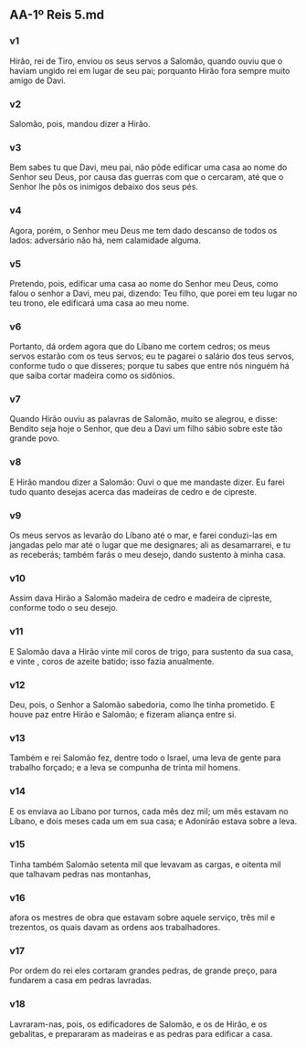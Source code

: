 ## AA-1º Reis 5.md
### v1
 Hirão, rei de Tiro, enviou os seus servos a Salomão, quando ouviu que o haviam ungido rei em lugar de seu pai; porquanto Hirão fora sempre muito amigo de Davi.
### v2
 Salomão, pois, mandou dizer a Hirão.
### v3
 Bem sabes tu que Davi, meu pai, não pôde edificar uma casa ao nome do Senhor seu Deus, por causa das guerras com que o cercaram, até que o Senhor lhe pôs os inimigos debaixo dos seus pés.
### v4
 Agora, porém, o Senhor meu Deus me tem dado descanso de todos os lados: adversário não há, nem calamidade alguma.
### v5
 Pretendo, pois, edificar uma casa ao nome do Senhor meu Deus, como falou o senhor a Davi, meu pai, dizendo: Teu filho, que porei em teu lugar no teu trono, ele edificará uma casa ao meu nome.
### v6
 Portanto, dá ordem agora que do Líbano me cortem cedros; os meus servos estarão com os teus servos; eu te pagarei o salário dos teus servos, conforme tudo o que disseres; porque tu sabes que entre nós ninguém há que saiba cortar madeira como os sidônios.
### v7
 Quando Hirão ouviu as palavras de Salomão, muito se alegrou, e disse: Bendito seja hoje o Senhor, que deu a Davi um filho sábio sobre este tão grande povo.
### v8
 E Hirão mandou dizer a Salomão: Ouvi o que me mandaste dizer. Eu farei tudo quanto desejas acerca das madeiras de cedro e de cipreste.
### v9
 Os meus servos as levarão do Líbano até o mar, e farei conduzi-las em jangadas pelo mar até o lugar que me designares; ali as desamarrarei, e tu as receberás; também farás o meu desejo, dando sustento à minha casa.
### v10
 Assim dava Hirão a Salomão madeira de cedro e madeira de cipreste, conforme todo o seu desejo.
### v11
 E Salomão dava a Hirão vinte mil coros de trigo, para sustento da sua casa, e vinte , coros de azeite batido; isso fazia anualmente.
### v12
 Deu, pois, o Senhor a Salomão sabedoria, como lhe tinha prometido. E houve paz entre Hirão e Salomão; e fizeram aliança entre si.
### v13
 Também e rei Salomão fez, dentre todo o Israel, uma leva de gente para trabalho forçado; e a leva se compunha de trinta mil homens.
### v14
 E os enviava ao Líbano por turnos, cada mês dez mil; um mês estavam no Líbano, e dois meses cada um em sua casa; e Adonirão estava sobre a leva.
### v15
 Tinha também Salomão setenta mil que levavam as cargas, e oitenta mil que talhavam pedras nas montanhas,
### v16
 afora os mestres de obra que estavam sobre aquele serviço, três mil e trezentos, os quais davam as ordens aos trabalhadores.
### v17
 Por ordem do rei eles cortaram grandes pedras, de grande preço, para fundarem a casa em pedras lavradas.
### v18
 Lavraram-nas, pois, os edificadores de Salomão, e os de Hirão, e os gebalitas, e prepararam as madeiras e as pedras para edificar a casa.

